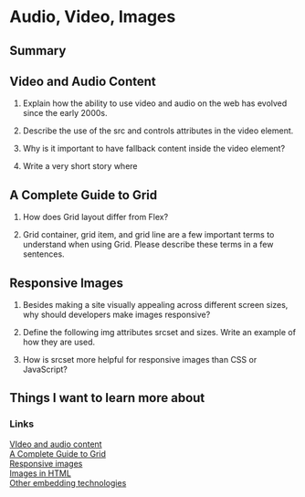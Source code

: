 # Audio, Video, Images

## Summary

## Video and Audio Content
1. Explain how the ability to use video and audio on the web has evolved since the early 2000s.

2. Describe the use of the src and controls attributes in the video element.

3. Why is it important to have fallback content inside the video element?

4. Write a very short story where <audio> and <video> are characters.

## A Complete Guide to Grid
1. How does Grid layout differ from Flex?

2. Grid container, grid item, and grid line are a few important terms to understand when using Grid. Please describe these terms in a few sentences.

## Responsive Images
1. Besides making a site visually appealing across different screen sizes, why should developers make images responsive?

2. Define the following img attributes srcset and sizes. Write an example of how they are used.

3. How is srcset more helpful for responsive images than CSS or JavaScript?

## Things I want to learn more about

### Links
[VIdeo and audio content](https://developer.mozilla.org/en-US/docs/Learn/HTML/Multimedia_and_embedding/Video_and_audio_content)
\
[A Complete Guide to Grid](https://css-tricks.com/snippets/css/complete-guide-grid/)
\
[Responsive images](https://developer.mozilla.org/en-US/docs/Learn/HTML/Multimedia_and_embedding/Responsive_images)
\
[Images in HTML](https://developer.mozilla.org/en-US/docs/Learn/HTML/Multimedia_and_embedding/Images_in_HTML)
\
[Other embedding technologies](https://developer.mozilla.org/en-US/docs/Learn/HTML/Multimedia_and_embedding/Other_embedding_technologies)